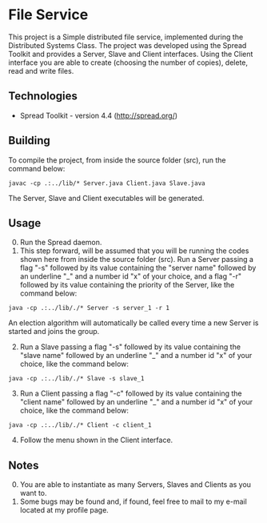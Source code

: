 File Service
============
This project is a Simple distributed file service, implemented during the Distributed Systems Class.
The project was developed using the Spread Toolkit and provides a Server, Slave and Client interfaces.
Using the Client interface you are able to create (choosing the number of copies), delete, read and write files.

Technologies
-----
* Spread Toolkit - version 4.4 (http://spread.org/)

Building
-----
To compile the project, from inside the source folder (src), run the command below:
```
javac -cp .:../lib/* Server.java Client.java Slave.java
```
The Server, Slave and Client executables will be generated.

Usage
-----
0. Run the Spread daemon.
1. This step forward, will be assumed that you will be running the codes shown here from inside the source folder (src). Run a Server passing a flag "-s" followed by its value containing the "server name" followed by an underline "_" and a number id "x" of your choice, and a flag "-r" followed by its value containing the priority of the Server, like the command below:
```
java -cp .:../lib/./* Server -s server_1 -r 1
```
  An election algorithm will automatically be called every time a new Server is started and joins the group.

2. Run a Slave passing a flag "-s" followed by its value containing the "slave name" followed by an underline "_" and a number id "x" of your choice, like the command below:
```
java -cp .:../lib/./* Slave -s slave_1
```

3. Run a Client passing a flag "-c" followed by its value containing the "client name" followed by an underline "_" and a number id "x" of your choice, like the command below:
```
java -cp .:../lib/./* Client -c client_1
```
4. Follow the menu shown in the Client interface.

Notes
-----
0. You are able to instantiate as many Servers, Slaves and Clients as you want to.
1. Some bugs may be found and, if found, feel free to mail to my e-mail located at my profile page.
